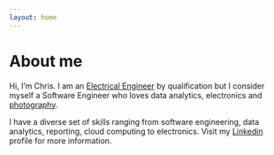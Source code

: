```yaml
---
layout: home
---
```

# About me

Hi, I’m Chris. I am an [Electrical Engineer](https://www.linkedin.com/in/chriszumbika) by qualification but I consider myself a Software Engineer who loves data analytics, electronics and [photography](https://www.instagram.com/takuzumbika/).

I have a diverse set of skills ranging from software engineering, data analytics, reporting, cloud computing to electronics. Visit my [Linkedin](https://www.linkedin.com/in/chriszumbika) profile for more information.

